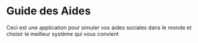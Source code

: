 # Guide des Aides

Ceci est une application pour simuler vos aides sociales dans le monde et choisir le meilleur système qui vous convient

